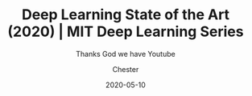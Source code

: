 ﻿---
layout:     post
title:      Deep Learning State of the Art (2020) | MIT Deep Learning Series
subtitle:   Thanks God we have Youtube
date:       2020-05-10
author:    Chester
catalog: true
tags:
	-paper
---


<!--stackedit_data:
eyJoaXN0b3J5IjpbLTE3MDIwODY0NjddfQ==
-->